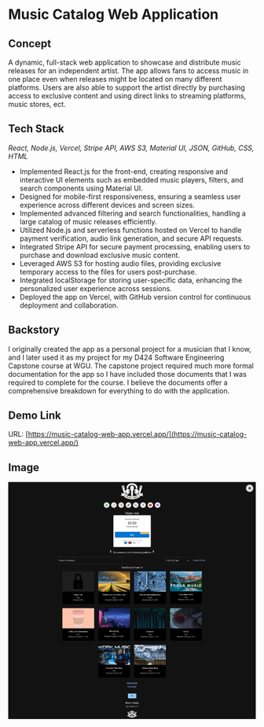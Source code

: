 # Music Catalog Web Application

## Concept
A dynamic, full-stack web application to showcase and distribute music releases for an independent artist. The app allows fans to access music in one place even when releases might be located on many different platforms. Users are also able to support the artist directly by purchasing access to exclusive content and using direct links to streaming platforms, music stores, ect.

## Tech Stack
*React, Node.js, Vercel, Stripe API, AWS S3, Material UI, JSON, GitHub, CSS, HTML*

- Implemented React.js for the front-end, creating responsive and interactive UI elements such as embedded music players, filters, and search components using Material UI.
- Designed for mobile-first responsiveness, ensuring a seamless user experience across different devices and screen sizes.
- Implemented advanced filtering and search functionalities, handling a large catalog of music releases efficiently.
- Utilized Node.js and serverless functions hosted on Vercel to handle payment verification, audio link generation, and secure API requests.
- Integrated Stripe API for secure payment processing, enabling users to purchase and download exclusive music content.
- Leveraged AWS S3 for hosting audio files, providing exclusive temporary access to the files for users post-purchase.
- Integrated localStorage for storing user-specific data, enhancing the personalized user experience across sessions.
- Deployed the app on Vercel, with GitHub version control for continuous deployment and collaboration.

## Backstory
I originally created the app as a personal project for a musician that I know, and I later used it as my project for my D424 Software Engineering Capstone course at WGU. The capstone project required much more formal documentation for the app so I have included those documents that I was required to complete for the course. I believe the documents offer a comprehensive breakdown for everything to do with the application.

## Demo Link
URL: [https://music-catalog-web-app.vercel.app/](https://music-catalog-web-app.vercel.app/)

## Image
![Example image](images/home2.jpg)